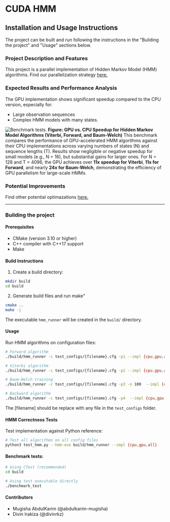 # CUDA HMM

## Installation and Usage Instructions
The project can be built and run following the instructions in the "Building the project" and "Usage" sections below.

### Project Description and Features
This project is a parallel implementation of Hidden Markov Model (HMM) algorithms. Find our parallelization strategy [here.](https://docs.google.com/document/d/1zd5hZewnfNOuB6ldeuOxLj-NUDal9cU6siH8P-q5ZBU/edit?usp=sharing)


### Expected Results and Performance Analysis
The GPU implementation shows significant speedup compared to the CPU version, especially for:
- Large observation sequences
- Complex HMM models with many states.

![Benchmark tests.](https://github.com/divinrkz/cuda-hmm/tree/main/results/benchmark.png)
**Figure: GPU vs. CPU Speedup for Hidden Markov Model Algorithms (Viterbi, Forward, and Baum-Welch)**
This benchmark compares the performance of GPU-accelerated HMM algorithms against their CPU implementations across varying numbers of states (N) and sequence lengths (T). Results show negligible or negative speedup for small models (e.g., N = 16), but substantial gains for larger ones. For N = 128 and T = 4096, the GPU achieves over **11x speedup for Viterbi**, **11x for Forward**, and nearly **24x for Baum-Welch**, demonstrating the efficiency of GPU parallelism for large-scale HMMs.


### Potential Improvements
Find other potential optimazations [here.](https://docs.google.com/document/d/1zd5hZewnfNOuB6ldeuOxLj-NUDal9cU6siH8P-q5ZBU/edit?usp=sharing)

----------------------
### Building the project
#### Prerequisites
- CMake (version 3.10 or higher)
- C++ compiler with C++17 support
- Make 

#### Build Instructions
1. Create a build directory:
```bash
mkdir build
cd build
```
2. Generate build files and run make"
```bash
cmake ..
make -j
```
The executable `hmm_runner` will be created in the `build/` directory.

#### Usage
Run HMM algorithms on configuration files:

```bash
# Forward algorithm
./build/hmm_runner -c test_configs/{filename}.cfg -p1 --impl {cpu,gpu,all}

# Viterbi algorithm  
./build/hmm_runner -c test_configs/{filename}.cfg -p2 --impl {cpu,gpu,all}

# Baum-Welch training
./build/hmm_runner -c test_configs/{filename}.cfg -p3 -n 100  --impl {cpu,gpu,all}

# Backward algorithm
./build/hmm_runner -c test_configs/{filename}.cfg -p4  --impl {cpu,gpu,all}
```
The [filename] should be replace with any file in the `test_configs` folder.

#### HMM Correctness Tests
Test implementation against Python reference:

```bash
# Test all algorithms on all config files
python3 test_hmm.py --hmm-exe build/hmm_runner --impl {cpu,gpu,all}
```

#### Benchmark tests:
```bash
# Using CTest (recommended)
cd build

# Using test executable directly
./benchmark_test 
```

#### Contributors
- Mugisha AbdulKarim (@abdulkarim-mugisha)
- Divin Irakiza (@divinrkz)